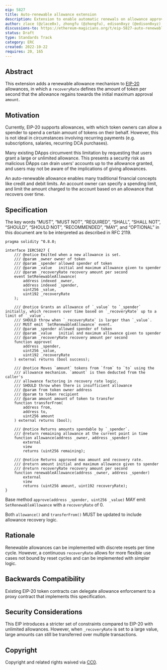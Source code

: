 ```yaml
---
eip: 5827
title: Auto-renewable allowance extension
description: Extension to enable automatic renewals on allowance approvals
author: zlace (@zlace0x), zhongfu (@zhongfu), edison0xyz (@edison0xyz)
discussions-to: https://ethereum-magicians.org/t/eip-5827-auto-renewable-allowance-extension/10392
status: Draft
type: Standards Track
category: ERC
created: 2022-10-22
requires: 20, 165
---
```


## Abstract

This extension adds a renewable allowance mechanism to [EIP-20](./eip-20.md) allowances, in which a `recoveryRate` defines the amount of token per second that the allowance regains towards the initial maximum approval `amount`.

## Motivation

Currently, EIP-20 supports allowances, with which token owners can allow a spender to spend a certain amount of tokens on their behalf. However, this is not ideal in circumstances involving recurring payments (e.g. subscriptions, salaries, recurring DCA purchases).

Many existing DApps circumvent this limitation by requesting that users grant a large or unlimited allowance. This presents a security risk as malicious DApps can drain users' accounts up to the allowance granted, and users may not be aware of the implications of giving allowances.

An auto-renewable allowance enables many traditional financial concepts like credit and debit limits. An account owner can specify a spending limit, and limit the amount charged to the account based on an allowance that recovers over time.


## Specification

The key words “MUST”, “MUST NOT”, “REQUIRED”, “SHALL”, “SHALL NOT”, “SHOULD”, “SHOULD NOT”, “RECOMMENDED”, “MAY”, and “OPTIONAL” in this document are to be interpreted as described in RFC 2119.

```solidity
pragma solidity ^0.8.0;

interface IERC5827 {
    /// @notice Emitted when a new allowance is set.
    /// @param _owner owner of token
    /// @param _spender allowed spender of token
    /// @param _value   initial and maximum allowance given to spender
    /// @param _recoveryRate recovery amount per second
    event SetRenewableAllowance(
        address indexed _owner,
        address indexed _spender,
        uint256 _value,
        uint192 _recoveryRate
    );

    /// @notice Grants an allowance of `_value` to `_spender` initially, which recovers over time based on `_recoveryRate` up to a limit of `_value`.
    /// SHOULD throw when `_recoveryRate` is larger than `_value`.
    /// MUST emit `SetRenewableAllowance` event.
    /// @param _spender allowed spender of token
    /// @param _value   initial and maximum allowance given to spender
    /// @param _recoveryRate recovery amount per second
    function approve(
        address _spender,
        uint256 _value,
        uint192 _recoveryRate
    ) external returns (bool success);

    /// @notice Moves `amount` tokens from `from` to `to` using the
    /// allowance mechanism. `amount` is then deducted from the caller's
    /// allowance factoring in recovery rate logic.
    /// SHOULD throw when there is insufficient allowance
    /// @param from token owner address
    /// @param to token recipient
    /// @param amount amount of token to transfer
    function transferFrom(
        address from,
        address to,
        uint256 amount
    ) external returns (bool);

    /// @notice Returns amounts spendable by `_spender`.
    /// @return remaining allowance at the current point in time
    function allowance(address _owner, address _spender)
        external
        view
        returns (uint256 remaining);

    /// @notice Returns approved max amount and recovery rate.
    /// @return amount initial and maximum allowance given to spender
    /// @return recoveryRate recovery amount per second
    function renewableAllowance(address _owner, address _spender)
        external
        view
        returns (uint256 amount, uint192 recoveryRate);
}
```

Base method `approve(address _spender, uint256 _value)` MAY emit `SetRenewableAllowance` with a `recoveryRate` of 0.

Both `allowance()` and `transferFrom()` MUST be updated to include allowance recovery logic.

## Rationale

Renewable allowances can be implemented with discrete resets per time cycle. However, a continuous `recoveryRate` allows for more flexible use cases not bound by reset cycles and can be implemented with simpler logic.

## Backwards Compatibility
  
Existing EIP-20 token contracts can delegate allowance enforcement to a proxy contract that implements this specification.

## Security Considerations

This EIP introduces a stricter set of constraints compared to EIP-20 with unlimited allowances. However, when `_recoveryRate` is set to a large value, large amounts can still be transferred over multiple transactions.

## Copyright

Copyright and related rights waived via [CC0](../LICENSE.md).

